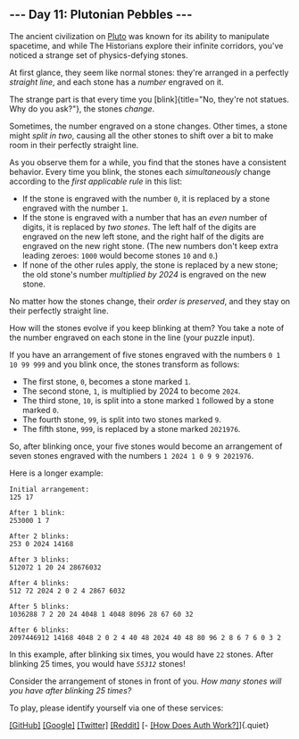 ## \-\-- Day 11: Plutonian Pebbles \-\--

The ancient civilization on [Pluto](/2019/day/20) was known for its
ability to manipulate spacetime, and while The Historians explore their
infinite corridors, you\'ve noticed a strange set of physics-defying
stones.

At first glance, they seem like normal stones: they\'re arranged in a
perfectly *straight line*, and each stone has a *number* engraved on it.

The strange part is that every time you
[blink]{title="No, they're not statues. Why do you ask?"}, the stones
*change*.

Sometimes, the number engraved on a stone changes. Other times, a stone
might *split in two*, causing all the other stones to shift over a bit
to make room in their perfectly straight line.

As you observe them for a while, you find that the stones have a
consistent behavior. Every time you blink, the stones each
*simultaneously* change according to the *first applicable rule* in this
list:

-   If the stone is engraved with the number `0`, it is replaced by a
    stone engraved with the number `1`.
-   If the stone is engraved with a number that has an *even* number of
    digits, it is replaced by *two stones*. The left half of the digits
    are engraved on the new left stone, and the right half of the digits
    are engraved on the new right stone. (The new numbers don\'t keep
    extra leading zeroes: `1000` would become stones `10` and `0`.)
-   If none of the other rules apply, the stone is replaced by a new
    stone; the old stone\'s number *multiplied by 2024* is engraved on
    the new stone.

No matter how the stones change, their *order is preserved*, and they
stay on their perfectly straight line.

How will the stones evolve if you keep blinking at them? You take a note
of the number engraved on each stone in the line (your puzzle input).

If you have an arrangement of five stones engraved with the numbers
`0 1 10 99 999` and you blink once, the stones transform as follows:

-   The first stone, `0`, becomes a stone marked `1`.
-   The second stone, `1`, is multiplied by 2024 to become `2024`.
-   The third stone, `10`, is split into a stone marked `1` followed by
    a stone marked `0`.
-   The fourth stone, `99`, is split into two stones marked `9`.
-   The fifth stone, `999`, is replaced by a stone marked `2021976`.

So, after blinking once, your five stones would become an arrangement of
seven stones engraved with the numbers `1 2024 1 0 9 9 2021976`.

Here is a longer example:

    Initial arrangement:
    125 17

    After 1 blink:
    253000 1 7

    After 2 blinks:
    253 0 2024 14168

    After 3 blinks:
    512072 1 20 24 28676032

    After 4 blinks:
    512 72 2024 2 0 2 4 2867 6032

    After 5 blinks:
    1036288 7 2 20 24 4048 1 4048 8096 28 67 60 32

    After 6 blinks:
    2097446912 14168 4048 2 0 2 4 40 48 2024 40 48 80 96 2 8 6 7 6 0 3 2

In this example, after blinking six times, you would have `22` stones.
After blinking 25 times, you would have *`55312`* stones!

Consider the arrangement of stones in front of you. *How many stones
will you have after blinking 25 times?*

To play, please identify yourself via one of these services:

[\[GitHub\]](/auth/github) [\[Google\]](/auth/google)
[\[Twitter\]](/auth/twitter) [\[Reddit\]](/auth/reddit) [- [\[How Does
Auth Work?\]](/about#faq_auth)]{.quiet}
